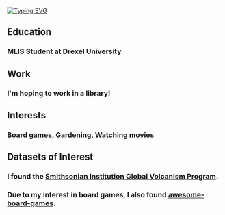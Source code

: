 <a href="https://git.io/typing-svg"><img src="https://readme-typing-svg.herokuapp.com?font=Fira+Code&size=75&duration=1500&pause=600&color=ffc168&background=1cc7d0&center=true&vCenter=true&multiline=true&width=1920&height=384&lines=Hello+there!;My+name+is+MaryKate+Baker%2C+;Welcome+to+my+README" alt="Typing SVG" /></a>

## Education
### MLIS Student at Drexel University
## Work
### I'm hoping to work in a library!
## Interests
### Board games, Gardening, Watching movies

## Datasets of Interest 
### I found the [Smithsonian Institution Global Volcanism Program](https://volcano.si.edu/).
### Due to my interest in board games, I also found [awesome-board-games](https://github.com/edm00se/awesome-board-games).
